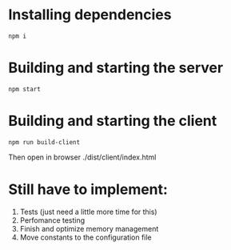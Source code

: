 # Installing dependencies

```
npm i
```


# Building and starting the server 

```
npm start
```

# Building and starting the client 

```
npm run build-client
```
Then open in browser ./dist/client/index.html


# Still have to implement:
1. Tests (just need a little more time for this)
2. Perfomance testing
3. Finish and optimize memory management
4. Move constants to the configuration file
